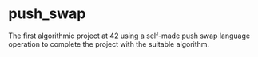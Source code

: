 # push_swap
The first algorithmic project at 42 using a self-made push swap language operation to complete the project with the suitable algorithm.

